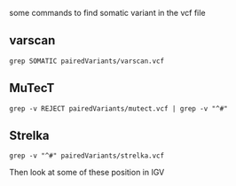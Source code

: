 some commands to find somatic variant in the vcf file

## varscan

```{.bash}
grep SOMATIC pairedVariants/varscan.vcf 
```

## MuTecT
```{.bash}
grep -v REJECT pairedVariants/mutect.vcf | grep -v "^#"
```

## Strelka
```{.bash}
grep -v "^#" pairedVariants/strelka.vcf
```


Then look at some of these position in IGV
